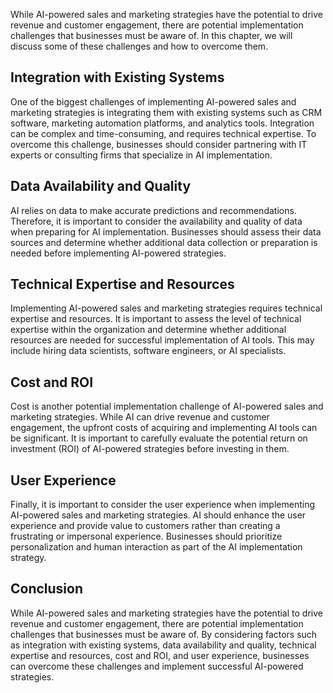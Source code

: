 
While AI-powered sales and marketing strategies have the potential to drive revenue and customer engagement, there are potential implementation challenges that businesses must be aware of. In this chapter, we will discuss some of these challenges and how to overcome them.

Integration with Existing Systems
---------------------------------

One of the biggest challenges of implementing AI-powered sales and marketing strategies is integrating them with existing systems such as CRM software, marketing automation platforms, and analytics tools. Integration can be complex and time-consuming, and requires technical expertise. To overcome this challenge, businesses should consider partnering with IT experts or consulting firms that specialize in AI implementation.

Data Availability and Quality
-----------------------------

AI relies on data to make accurate predictions and recommendations. Therefore, it is important to consider the availability and quality of data when preparing for AI implementation. Businesses should assess their data sources and determine whether additional data collection or preparation is needed before implementing AI-powered strategies.

Technical Expertise and Resources
---------------------------------

Implementing AI-powered sales and marketing strategies requires technical expertise and resources. It is important to assess the level of technical expertise within the organization and determine whether additional resources are needed for successful implementation of AI tools. This may include hiring data scientists, software engineers, or AI specialists.

Cost and ROI
------------

Cost is another potential implementation challenge of AI-powered sales and marketing strategies. While AI can drive revenue and customer engagement, the upfront costs of acquiring and implementing AI tools can be significant. It is important to carefully evaluate the potential return on investment (ROI) of AI-powered strategies before investing in them.

User Experience
---------------

Finally, it is important to consider the user experience when implementing AI-powered sales and marketing strategies. AI should enhance the user experience and provide value to customers rather than creating a frustrating or impersonal experience. Businesses should prioritize personalization and human interaction as part of the AI implementation strategy.

Conclusion
----------

While AI-powered sales and marketing strategies have the potential to drive revenue and customer engagement, there are potential implementation challenges that businesses must be aware of. By considering factors such as integration with existing systems, data availability and quality, technical expertise and resources, cost and ROI, and user experience, businesses can overcome these challenges and implement successful AI-powered strategies.
